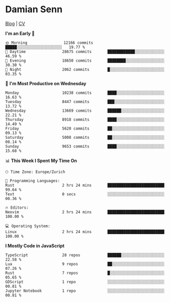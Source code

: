 # Damian Senn

[Blog](https://topaxi.codes/) |
[CV](https://cv.topaxi.ch/)

<!--START_SECTION:waka-->
**I'm an Early 🐤** 

```text
🌞 Morning                12166 commits       █████░░░░░░░░░░░░░░░░░░░░   19.77 % 
🌆 Daytime                28675 commits       ████████████░░░░░░░░░░░░░   46.59 % 
🌃 Evening                18650 commits       ████████░░░░░░░░░░░░░░░░░   30.30 % 
🌙 Night                  2062 commits        █░░░░░░░░░░░░░░░░░░░░░░░░   03.35 % 
```
📅 **I'm Most Productive on Wednesday** 

```text
Monday                   10238 commits       ████░░░░░░░░░░░░░░░░░░░░░   16.63 % 
Tuesday                  8447 commits        ███░░░░░░░░░░░░░░░░░░░░░░   13.72 % 
Wednesday                13669 commits       ██████░░░░░░░░░░░░░░░░░░░   22.21 % 
Thursday                 8918 commits        ████░░░░░░░░░░░░░░░░░░░░░   14.49 % 
Friday                   5620 commits        ██░░░░░░░░░░░░░░░░░░░░░░░   09.13 % 
Saturday                 5008 commits        ██░░░░░░░░░░░░░░░░░░░░░░░   08.14 % 
Sunday                   9653 commits        ████░░░░░░░░░░░░░░░░░░░░░   15.68 % 
```


📊 **This Week I Spent My Time On** 

```text
🕑︎ Time Zone: Europe/Zurich

💬 Programming Languages: 
Rust                     2 hrs 24 mins       █████████████████████████   99.64 % 
Text                     0 secs              ░░░░░░░░░░░░░░░░░░░░░░░░░   00.36 % 

🔥 Editors: 
Neovim                   2 hrs 24 mins       █████████████████████████   100.00 % 

💻 Operating System: 
Linux                    2 hrs 24 mins       █████████████████████████   100.00 % 
```

**I Mostly Code in JavaScript** 

```text
TypeScript               28 repos            ██████░░░░░░░░░░░░░░░░░░░   22.58 % 
Lua                      9 repos             ██░░░░░░░░░░░░░░░░░░░░░░░   07.26 % 
Rust                     7 repos             █░░░░░░░░░░░░░░░░░░░░░░░░   05.65 % 
GDScript                 1 repo              ░░░░░░░░░░░░░░░░░░░░░░░░░   00.81 % 
Jupyter Notebook         1 repo              ░░░░░░░░░░░░░░░░░░░░░░░░░   00.81 % 
```




<!--END_SECTION:waka-->
